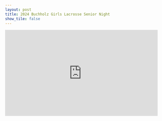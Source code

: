 ```yaml
---
layout: post
title: 2024 Buchholz Girls Lacrosse Senior Night
show_tile: false
---
```


<iframe width="500 vw" style="aspect-ratio: 16 / 9;" src="https://youtube.com/embed/VgEatqX7riM" frameborder="0" allowfullscreen> </iframe>
